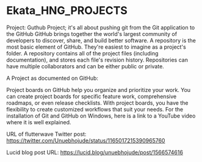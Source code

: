 # Ekata_HNG_PROJECTS
Project: Guthub Project; it's all about pushing git from the Git application to the GitHub
GitHub brings together the world's largest community of developers to discover, share, and build better software.
A repository is the most basic element of GitHub. They're easiest to imagine as a project's folder. A repository contains all of the project files (including documentation), and stores each file's revision history. Repositories can have multiple collaborators and can be either public or private.

A Project as documented on GitHub:

Project boards on GitHub help you organize and prioritize your work. You can create project boards for specific feature work, comprehensive roadmaps, or even release checklists. With project boards, you have the flexibility to create customized workflows that suit your needs.
For the installation of Git and GitHub on Windows, here is a link to a YouTube video where it is well explained.

URL of flutterwave Twitter post:
https://twitter.com/Unuebhojude/status/1165017215390965760

Lucid blog post URL:
https://lucid.blog/unuebhojude/post/1566574616

